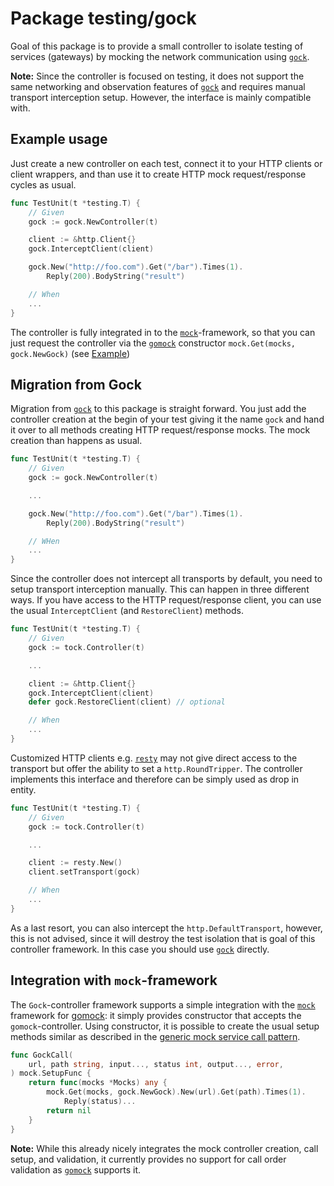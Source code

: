 # Package testing/gock

Goal of this package is to provide a small controller to isolate testing of
services (gateways) by mocking the network communication using [`gock`][gock].

**Note:** Since the controller is focused on testing, it does not support the
same networking and observation features of [`gock`][gock] and requires manual
transport interception setup. However, the interface is mainly compatible with.


## Example usage

Just create a new controller on each test, connect it to your HTTP clients or
client wrappers, and than use it to create HTTP mock request/response cycles
as usual.


```go
func TestUnit(t *testing.T) {
    // Given
    gock := gock.NewController(t)

    client := &http.Client{}
    gock.InterceptClient(client)

    gock.New("http://foo.com").Get("/bar").Times(1).
        Reply(200).BodyString("result")

    // When
    ...
}
```

The controller is fully integrated in to the [`mock`](../mock)-framework, so
that you can just request the controller via the [`gomock`][gomock] constructor
`mock.Get(mocks, gock.NewGock)` (see
[Example](#integration-with-mock-framework))


## Migration from Gock

Migration from [`gock`][gock] to this package is straight forward. You just add
the controller creation at the begin of your test giving it the name `gock` and
hand it over to all methods creating HTTP request/response mocks. The mock
creation than happens as usual.

```go
func TestUnit(t *testing.T) {
    // Given
    gock := gock.NewController(t)

    ...

    gock.New("http://foo.com").Get("/bar").Times(1).
        Reply(200).BodyString("result")

    // WHen
    ...
}
```

Since the controller does not intercept all transports by default, you need to
setup transport interception manually. This can happen in three different ways.
If you have access to the HTTP request/response client, you can use the usual
`InterceptClient` (and `RestoreClient`) methods.

```go
func TestUnit(t *testing.T) {
    // Given
    gock := tock.Controller(t)

    ...

    client := &http.Client{}
    gock.InterceptClient(client)
    defer gock.RestoreClient(client) // optional

    // When
    ...
}
```

Customized HTTP clients e.g. [`resty`][resty] may not give direct access to the
transport but offer the ability to set a `http.RoundTripper`. The controller
implements this interface and therefore can be simply used as drop in entity.

```go
func TestUnit(t *testing.T) {
    // Given
    gock := tock.Controller(t)

    ...

    client := resty.New()
    client.setTransport(gock)

    // When
    ...
}
```

As a last resort, you can also intercept the `http.DefaultTransport`, however,
this is not advised, since it will destroy the test isolation that is goal of
this controller framework. In this case you should use [`gock`][gock] directly.


## Integration with `mock`-framework

The `Gock`-controller framework supports a simple integration with the
[`mock`](../mock) framework for [gomock][gomock]: it simply provides constructor
that accepts the `gomock`-controller. Using constructor, it is possible to
create the usual setup methods similar as described in the
[generic mock service call pattern](../mock#generic-mock-service-call-pattern).

```go
func GockCall(
    url, path string, input..., status int, output..., error,
) mock.SetupFunc {
    return func(mocks *Mocks) any {
        mock.Get(mocks, gock.NewGock).New(url).Get(path).Times(1).
            Reply(status)...
        return nil
    }
}
```

**Note:** While this already nicely integrates the mock controller creation,
call setup, and validation, it currently provides no support for call order
validation as [`gomock`][gomock] supports it.


[gomock]: <https://github.com/golang/mock>
[gock]: <https://github.com/h2non/gock>
[resty]: <https://github.com/go-resty/resty>
